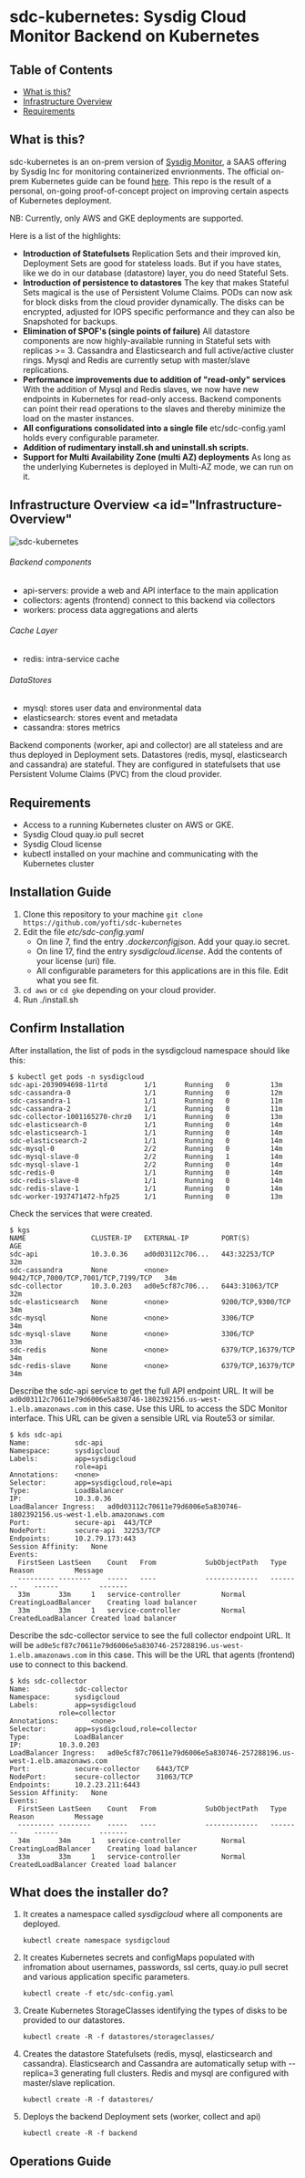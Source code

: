 # sdc-kubernetes: Sysdig Cloud Monitor Backend on Kubernetes

## Table of Contents
  * [What is this?](#what?)
  * [Infrastructure Overview](#Infrastructure-Overview)
  * [Requirements](#Requirements)


## What is this? <a id="what?"></a>

sdc-kubernetes is an on-prem version of [Sysdig Monitor](https://sysdig.com/product/monitor/), a SAAS offering by Sysdig Inc for monitoring containerized envrionments. The official on-prem Kubernetes guide can be found [here](https://github.com/draios/sysdigcloud-kubernetes). This repo is the result of a personal, on-going proof-of-concept project on improving certain aspects of Kubernetes deployment.

NB: Currently, only AWS and GKE deployments are supported.

Here is a list of the highlights:

- **Introduction of Statefulsets**
	Replication Sets and their improved kin, Deployment Sets are good for stateless loads. But if you have states, like we do in our database (datastore) layer, you do need Stateful Sets.
- **Introduction of persistence to datastores**
	The key that makes Stateful Sets magical is the use of Persistent Volume Claims. PODs can now ask for block disks from the cloud provider dynamically. The disks can be encrypted, adjusted for IOPS specific performance and they can also be Snapshoted for backups.
- **Elimination of SPOF's (single points of failure)**
	All datastore components are now highly-available running in Stateful sets with replicas >= 3. Cassandra and Elasticsearch and full active/active cluster rings. Mysql and Redis are currently setup with master/slave replications. 
- **Performance improvements due to addition of "read-only" services**
	With the addition of Mysql and Redis slaves, we now have new endpoints in Kubernetes for read-only access. Backend components can point their read operations to the slaves and thereby minimize the load on the master instances.
- **All configurations consolidated into a single file**
  etc/sdc-config.yaml holds every configurable parameter.
- **Addition of rudimentary install.sh and uninstall.sh scripts.**
- **Support for Multi Availability Zone (multi AZ) deployments**
	As long as the underlying Kubernetes is deployed in Multi-AZ mode, we can run on it.


## Infrastructure Overview <a id="Infrastructure-Overview"

![sdc-kubernetes](https://user-images.githubusercontent.com/12384605/32736470-653dabb8-c84c-11e7-89bb-71c201ec980f.png?raw=true)

###### Backend components
* api-servers: provide a web and API interface to the main application
* collectors: agents (frontend) connect to this backend via collectors
* workers: process data aggregations and alerts

###### Cache Layer
* redis: intra-service cache

###### DataStores
* mysql: stores user data and environmental data
* elasticsearch: stores event and metadata
* cassandra: stores metrics

Backend components (worker, api and collector) are all stateless and are thus deployed in Deployment sets.
Datastores (redis, mysql, elasticsearch and cassandra) are stateful. They are configured in statefulsets that use Persistent Volume Claims (PVC) from the cloud provider.

## Requirements

- Access to a running Kubernetes cluster on AWS or GKE.
- Sysdig Cloud quay.io pull secret
- Sysdig Cloud license
- kubectl installed on your machine and communicating with the Kubernetes cluster

## Installation Guide

1. Clone this repository to your machine
	`git clone https://github.com/yofti/sdc-kubernetes`
2. Edit the file *etc/sdc-config.yaml*
	* On line 7, find the entry *.dockerconfigjson*. Add your quay.io secret.
	* On line 17, find the entry *sysdigcloud.license*. Add the contents of your license (uri) file. 
	* All configurable parameters for this applications are in this file. Edit what you see fit.
3. `cd aws` or `cd gke` depending on your cloud provider.
4. Run ./install.sh


## Confirm Installation

After installation, the list of pods in the sysdigcloud namespace should like this:
	
	$ kubectl get pods -n sysdigcloud	
	sdc-api-2039094698-11rtd         1/1       Running   0          13m
	sdc-cassandra-0                  1/1       Running   0          12m
	sdc-cassandra-1                  1/1       Running   0          11m
	sdc-cassandra-2                  1/1       Running   0          11m
	sdc-collector-1001165270-chrz0   1/1       Running   0          13m
	sdc-elasticsearch-0              1/1       Running   0          14m
	sdc-elasticsearch-1              1/1       Running   0          14m
	sdc-elasticsearch-2              1/1       Running   0          14m
	sdc-mysql-0                      2/2       Running   0          14m
	sdc-mysql-slave-0                2/2       Running   1          14m
	sdc-mysql-slave-1                2/2       Running   0          14m
	sdc-redis-0                      1/1       Running   0          14m
	sdc-redis-slave-0                1/1       Running   0          14m
	sdc-redis-slave-1                1/1       Running   0          14m
	sdc-worker-1937471472-hfp25      1/1       Running   0          13m

Check the services that were created.

	$ kgs
	NAME                CLUSTER-IP   EXTERNAL-IP        PORT(S)                               AGE
	sdc-api             10.3.0.36    ad0d03112c706...   443:32253/TCP                         32m
	sdc-cassandra       None         <none>             9042/TCP,7000/TCP,7001/TCP,7199/TCP   34m
	sdc-collector       10.3.0.203   ad0e5cf87c706...   6443:31063/TCP                        32m
	sdc-elasticsearch   None         <none>             9200/TCP,9300/TCP                     34m
	sdc-mysql           None         <none>             3306/TCP                              34m
	sdc-mysql-slave     None         <none>             3306/TCP                              33m
	sdc-redis           None         <none>             6379/TCP,16379/TCP                    34m
	sdc-redis-slave     None         <none>             6379/TCP,16379/TCP                    34m

Describe the sdc-api service to get the full API endpoint URL.
It will be `ad0d03112c70611e79d6006e5a830746-1802392156.us-west-1.elb.amazonaws.com` in this case. Use this URL to access the SDC Monitor interface. This URL can be given a sensible URL via Route53 or similar.

	$ kds sdc-api
	Name:			sdc-api
	Namespace:		sysdigcloud
	Labels:			app=sysdigcloud
					role=api
	Annotations:	<none>
	Selector:		app=sysdigcloud,role=api
	Type:			LoadBalancer
	IP:				10.3.0.36
	LoadBalancer Ingress:	ad0d03112c70611e79d6006e5a830746-1802392156.us-west-1.elb.amazonaws.com
	Port:			secure-api	443/TCP
	NodePort:		secure-api	32253/TCP
	Endpoints:		10.2.79.173:443
	Session Affinity:	None
	Events:
	  FirstSeen	LastSeen	Count	From			SubObjectPath	Type		Reason			Message
	  ---------	--------	-----	----			-------------	--------	------			-------
	  33m		33m		1	service-controller			Normal		CreatingLoadBalancer	Creating load balancer
	  33m		33m		1	service-controller			Normal		CreatedLoadBalancer	Created load balancer


Describe the sdc-collector service to see the full collector endpoint URL. It will be `ad0e5cf87c70611e79d6006e5a830746-257288196.us-west-1.elb.amazonaws.com` in this case. This will be the URL that agents (frontend) use to connect to this backend.

	$ kds sdc-collector
	Name:			sdc-collector
	Namespace:		sysdigcloud
	Labels:			app=sysdigcloud
				role=collector
	Annotations:		<none>
	Selector:		app=sysdigcloud,role=collector
	Type:			LoadBalancer
	IP:			10.3.0.203
	LoadBalancer Ingress:	ad0e5cf87c70611e79d6006e5a830746-257288196.us-west-1.elb.amazonaws.com
	Port:			secure-collector	6443/TCP
	NodePort:		secure-collector	31063/TCP
	Endpoints:		10.2.23.211:6443
	Session Affinity:	None
	Events:
	  FirstSeen	LastSeen	Count	From			SubObjectPath	Type		Reason			Message
	  ---------	--------	-----	----			-------------	--------	------			-------
	  34m		34m		1	service-controller			Normal		CreatingLoadBalancer	Creating load balancer
	  33m		33m		1	service-controller			Normal		CreatedLoadBalancer	Created load balancer



## What does the installer do?

1. It creates a namespace called *sysdigcloud* where all components are deployed.

	`kubectl create namespace sysdigcloud`

2. It creates Kubernetes secrets and configMaps populated with infromation about usernames, passwords, ssl certs, quay.io pull secret and various application specific parameters.

	`kubectl create -f etc/sdc-config.yaml`

3. Create Kubernetes StorageClasses identifying the types of disks to be provided to our datastores.

	`kubectl create -R -f datastores/storageclasses/`

4. Creates the datastore Statefulsets (redis, mysql, elasticsearch and cassandra). Elasticsearch and Cassandra are automatically setup with --replica=3 generating full clusters. Redis and mysql are configured with master/slave replication. 

	`kubectl create -R -f datastores/`

5. Deploys the backend Deployment sets (worker, collect and api)

	`kubectl create -R -f backend`

## Operations Guide

